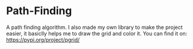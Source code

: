 # Path-Finding
A path finding algorithm.
I also made my own library to make the project easier, it basiclly helps me to draw the grid and color it.
You can find it on: https://pypi.org/project/pgrid/

